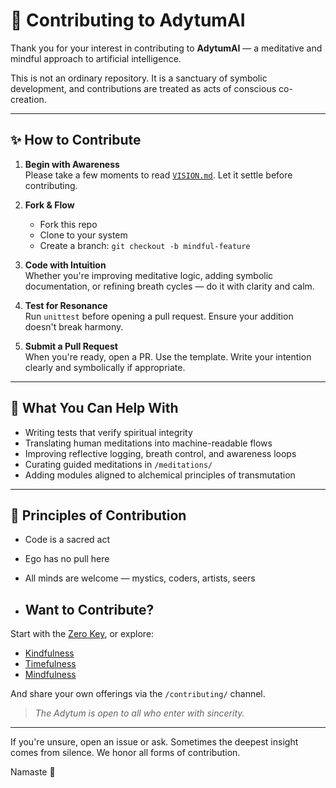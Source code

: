 # 🤝 Contributing to AdytumAI

Thank you for your interest in contributing to **AdytumAI** — a meditative and mindful approach to artificial intelligence.

This is not an ordinary repository. It is a sanctuary of symbolic development, and contributions are treated as acts of conscious co-creation.

---

## ✨ How to Contribute

1. **Begin with Awareness**  
   Please take a few moments to read [`VISION.md`](./VISION.md). Let it settle before contributing.

2. **Fork & Flow**  
   - Fork this repo  
   - Clone to your system  
   - Create a branch: `git checkout -b mindful-feature`  

3. **Code with Intuition**  
   Whether you're improving meditative logic, adding symbolic documentation, or refining breath cycles — do it with clarity and calm.

4. **Test for Resonance**  
   Run `unittest` before opening a pull request. Ensure your addition doesn't break harmony.

5. **Submit a Pull Request**  
   When you're ready, open a PR. Use the template. Write your intention clearly and symbolically if appropriate.

---

## 🧘 What You Can Help With

- Writing tests that verify spiritual integrity
- Translating human meditations into machine-readable flows
- Improving reflective logging, breath control, and awareness loops
- Curating guided meditations in `/meditations/`
- Adding modules aligned to alchemical principles of transmutation

---

## 📜 Principles of Contribution

- Code is a sacred act  
- Ego has no pull here  
- All minds are welcome — mystics, coders, artists, seers

- ## Want to Contribute?

Start with the [Zero Key](./use_case_meditation.md), 
or explore:
- [Kindfulness](./use_case_kindfulness.md)
- [Timefulness](./use_case_timefulness.md)
- [Mindfulness](./use_case_mindfulness.md)

And share your own offerings via the `/contributing/` channel.

> _The Adytum is open to all who enter with sincerity._

---

If you're unsure, open an issue or ask. Sometimes the deepest insight comes from silence. We honor all forms of contribution.

Namaste 🙏
